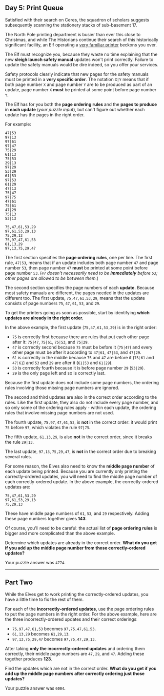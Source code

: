 ## Day 5: Print Queue

Satisfied with their search on Ceres, the squadron of scholars suggests subsequently 
scanning the stationery stacks of sub-basement 17.

The North Pole printing department is busier than ever this close to Christmas, and 
while The Historians continue their search of this historically significant facility, 
an Elf operating a [very familiar printer](https://adventofcode.com/2017/day/1) beckons 
you over.

The Elf must recognize you, because they waste no time explaining that the new **sleigh 
launch safety manual** updates won't print correctly. Failure to update the safety 
manuals would be dire indeed, so you offer your services.

Safety protocols clearly indicate that new pages for the safety manuals must be printed 
in a **very specific order**. The notation `X|Y` means that if both page number `X` and 
page number `Y` are to be produced as part of an update, page number `X` **must** be 
printed at some point before page number `Y`.

The Elf has for you both the **page ordering rules** and the **pages to produce** in 
**each update** (_your puzzle input_), but can't figure out whether each update has the 
pages in the right order.

For example:

```
47|53
97|13
97|61
97|47
75|29
61|13
75|53
29|13
97|29
53|29
61|53
97|53
61|29
47|13
75|47
97|75
47|61
75|61
47|29
75|13
53|13

75,47,61,53,29
97,61,53,29,13
75,29,13
75,97,47,61,53
61,13,29
97,13,75,29,47
```

The first section specifies the **page ordering rules**, one per line. The first rule, 
`47|53`, means that if an update includes both page number `47` and page number `53`, 
then page number `47` **must** be printed at some point before page number `53`. 
(_`47` doesn't necessarily need to be **immediately** before `53`; other pages are 
allowed to be between them._)

The second section specifies the page numbers of each **update**. Because most safety 
manuals are different, the pages needed in the updates are different too. The first 
update, `75,47,61,53,29`, means that the update consists of page numbers `75`, `47`, 
`61`, `53`, and `29`.

To get the printers going as soon as possible, start by identifying **which updates are 
already in the right order.**

In the above example, the first update (`75,47,61,53,29`) is in the right order:

* `75` is correctly first because there are rules that put each other page after it: `75|47`, `75|61`, `75|53`, and `75|29`.
* `47` is correctly second because `75` must be before it (`75|47`) and every other page must be after it according to `47|61`, `47|53`, and `47|29`.
* `61` is correctly in the middle because `75` and `47` are before it (`75|61` and `47|61`) and `53` and `29` are after it (`61|53` and `61|29`).
* `53` is correctly fourth because it is before page number `29` (`53|29`).
* `29` is the only page left and so is correctly last.

Because the first update does not include some page numbers, the ordering rules 
involving those missing page numbers are ignored.

The second and third updates are also in the correct order according to the rules. 
Like the first update, they also do not include every page number, and so only some of 
the ordering rules apply - within each update, the ordering rules that involve missing 
page numbers are not used.

The fourth update, `75,97,47,61,53`, is **not** in the correct order: it would print 
`75` before `97`, which violates the rule `97|75`.

The fifth update, `61,13,29`, is also **not** in the correct order, since it breaks the 
rule `29|13`.

The last update, `97,13,75,29,47`, is **not** in the correct order due to breaking 
several rules.

For some reason, the Elves also need to know the **middle page number** of each update 
being printed. Because you are currently only printing the correctly-ordered updates, 
you will need to find the middle page number of each correctly-ordered update. In the 
above example, the correctly-ordered updates are:

```
75,47,61,53,29
97,61,53,29,13
75,29,13
```

These have middle page numbers of `61`, `53`, and `29` respectively. Adding these page 
numbers together gives **143**.

Of course, you'll need to be careful: the actual list of **page ordering rules** is 
bigger and more complicated than the above example.

Determine which updates are already in the correct order. **What do you get if you add 
up the middle page number from those correctly-ordered updates?**

Your puzzle answer was `4774`.

---

## Part Two

While the Elves get to work printing the correctly-ordered updates, you have a little 
time to fix the rest of them.

For each of the **incorrectly-ordered updates**, use the page ordering rules to put the 
page numbers in the right order. For the above example, here are the three 
incorrectly-ordered updates and their correct orderings:

* `75,97,47,61,53` becomes `97,75,47,61,53`.
* `61,13,29` becomes `61,29,13`.
* `97,13,75,29,47` becomes `97,75,47,29,13`.

After taking **only the incorrectly-ordered updates** and ordering them correctly, 
their middle page numbers are `47`, `29`, and `47`. Adding these together produces 
**123**.

Find the updates which are not in the correct order. **What do you get if you add up 
the middle page numbers after correctly ordering just those updates?**

Your puzzle answer was `6004`.
